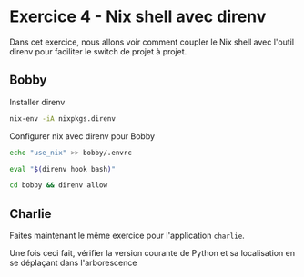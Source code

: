 # Exercice 4 - Nix shell avec direnv

Dans cet exercice, nous allons voir comment coupler le Nix shell avec l'outil direnv pour faciliter le switch de projet à projet.

## Bobby

Installer direnv
```bash
nix-env -iA nixpkgs.direnv
```

Configurer nix avec direnv pour Bobby
```bash
echo "use_nix" >> bobby/.envrc

eval "$(direnv hook bash)"

cd bobby && direnv allow
```

## Charlie

Faites maintenant le même exercice pour l'application `charlie`.

Une fois ceci fait, vérifier la version courante de Python et sa localisation en se déplaçant dans l'arborescence